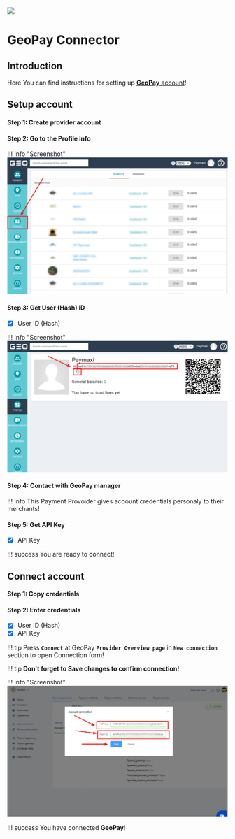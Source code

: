 <img src="https://static.openfintech.io/payment_providers/geopaynet/logo.svg?w=400" width="400px" >

# GeoPay Connector

## Introduction

Here You can find  instructions for setting up <a href="https://geo-pay.net/account/#!/" target="_blank" rel="noopener">**GeoPay**  account</a>!

## Setup account

#### Step 1: Create provider account

#### Step 2: Go to the **Profile** info

!!! info "Screenshot"
    [![Step 2](images/geopay-step1.png)](images/geopay-step1.png)

#### Step 3: Get User (Hash) ID

- [x] User ID (Hash)

!!! info "Screenshot"
    [![Step 3](images/geopay-step2.png)](images/geopay-step2.png)

#### Step 4: Contact with GeoPay manager

!!! info
    This Payment Provoider gives acoount credentials personaly to their merchants!

#### Step 5: Get API Key

- [x] API Key


!!! success
    You are ready to connect!
    
## Connect account

#### Step 1: Copy credentials

#### Step 2: Enter credentials

- [x] User ID (Hash)
- [x] API Key

!!! tip
    Press **```Connect```** at GeoPay **```Provider Overview page```** in **```New connection```** section to open Connection form!

!!! tip
    **Don't forget to Save changes to confirm connection!**

!!! info "Screenshot"
    [![Connect](images/geopay-step_connect.png)](images/geopay-step_connect.png)

!!! success
    You have connected **GeoPay**!